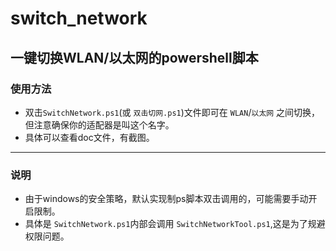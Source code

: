 # switch_network
一键切换WLAN/以太网的powershell脚本
---
### 使用方法
- 双击`SwitchNetwork.ps1`(或 `双击切网.ps1`)文件即可在 `WLAN`/`以太网` 之间切换，但注意确保你的适配器是叫这个名字。
- 具体可以查看doc文件，有截图。
---
### 说明
- 由于windows的安全策略，默认实现制ps脚本双击调用的，可能需要手动开启限制。
- 具体是 `SwitchNetwork.ps1`内部会调用 `SwitchNetworkTool.ps1`,这是为了规避权限问题。

